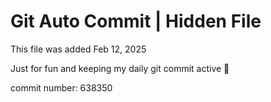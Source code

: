 # Git Auto Commit | Hidden File

This file was added Feb 12, 2025

Just for fun and keeping my daily git commit active 🤪

commit number: 638350
